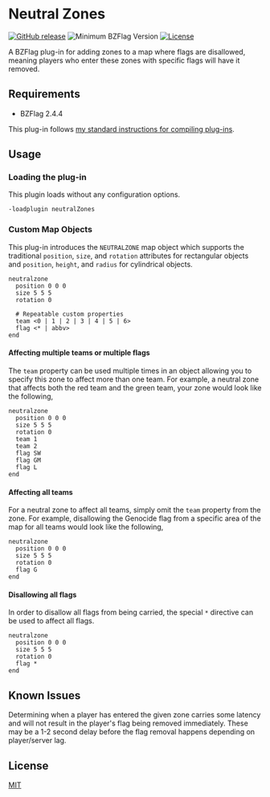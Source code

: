 # Neutral Zones

[![GitHub release](https://img.shields.io/github/release/allejo/neutralZones.svg)](https://github.com/allejo/neutralZones/releases/latest)
![Minimum BZFlag Version](https://img.shields.io/badge/BZFlag-v2.4.4+-blue.svg)
[![License](https://img.shields.io/github/license/allejo/neutralZones.svg)](LICENSE.md)

A BZFlag plug-in for adding zones to a map where flags are disallowed, meaning players who enter these zones with specific flags will have it removed.

## Requirements

- BZFlag 2.4.4

This plug-in follows [my standard instructions for compiling plug-ins](https://github.com/allejo/docs.allejo.io/wiki/BZFlag-Plug-in-Distribution).

## Usage

### Loading the plug-in

This plugin loads without any configuration options.

```
-loadplugin neutralZones
```

### Custom Map Objects

This plug-in introduces the `NEUTRALZONE` map object which supports the traditional `position`, `size`, and `rotation` attributes for rectangular objects and `position`, `height`, and `radius` for cylindrical objects.

```text
neutralzone
  position 0 0 0
  size 5 5 5
  rotation 0

  # Repeatable custom properties
  team <0 | 1 | 2 | 3 | 4 | 5 | 6>
  flag <* | abbv>
end
```

#### Affecting multiple teams or multiple flags

The `team` property can be used multiple times in an object allowing you to specify this zone to affect more than one team. For example, a neutral zone that affects both the red team and the green team, your zone would look like the following,

```text
neutralzone
  position 0 0 0
  size 5 5 5
  rotation 0
  team 1
  team 2
  flag SW
  flag GM
  flag L
end
```

#### Affecting all teams

For a neutral zone to affect all teams, simply omit the `team` property from the zone. For example, disallowing the Genocide flag from a specific area of the map for all teams would look like the following,

```text
neutralzone
  position 0 0 0
  size 5 5 5
  rotation 0
  flag G
end
```

#### Disallowing all flags

In order to disallow all flags from being carried, the special `*` directive can be used to affect all flags.

```text
neutralzone
  position 0 0 0
  size 5 5 5
  rotation 0
  flag *
end
```

## Known Issues

Determining when a player has entered the given zone carries some latency and will not result in the player's flag being removed immediately. These may be a 1-2 second delay before the flag removal happens depending on player/server lag.

## License

[MIT](LICENSE.md)
